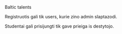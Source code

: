 Baltic talents

Registruotis gali tik users, kurie zino admin slaptazodi.

Studentai gali prisijungti tik gave prieiga is destytojo.